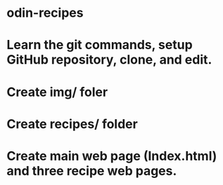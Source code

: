 # odin-recipes
# Learn the git commands, setup GitHub repository, clone, and edit.
# Create img/ foler
# Create recipes/ folder
# Create main web page (Index.html) and three recipe web pages.
